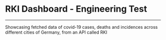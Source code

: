 # RKI Dashboard - Engineering Test
---
Showcasing fetched data of covid-19 cases, deaths and incidences across different cities of Germany, from an API called RKI
